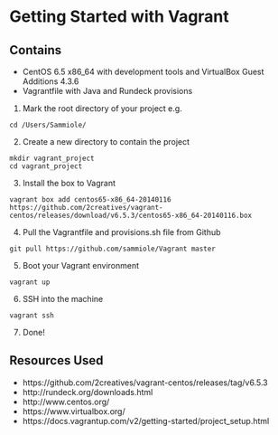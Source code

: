 Getting Started with Vagrant
=======
Contains
------
<ul>
<li>CentOS 6.5 x86_64 with development tools and VirtualBox Guest Additions 4.3.6</li>
<li>Vagrantfile with Java and Rundeck provisions</li>
</ul>

1. Mark the root directory of your project 
e.g. 
<pre><code>cd /Users/Sammiole/</code></pre>

2. Create a new directory to contain the project
<pre><code>mkdir vagrant_project
cd vagrant_project</code></pre>

3. Install the box to Vagrant
<pre><code>vagrant box add centos65-x86_64-20140116 https://github.com/2creatives/vagrant-centos/releases/download/v6.5.3/centos65-x86_64-20140116.box</code></pre>

4. Pull the Vagrantfile and provisions.sh file from Github
<pre><code>git pull https://github.com/sammiole/Vagrant master</code></pre>

5. Boot your Vagrant environment
<pre><code>vagrant up</code></pre>

6. SSH into the machine
<pre><code>vagrant ssh</code></pre>

7. Done! 


Resources Used
-------
<ul>
<li>https://github.com/2creatives/vagrant-centos/releases/tag/v6.5.3</li>
<li>http://rundeck.org/downloads.html</li>
<li>http://www.centos.org/</li>
<li>https://www.virtualbox.org/</li>
<li>https://docs.vagrantup.com/v2/getting-started/project_setup.html</li>
</ul>
